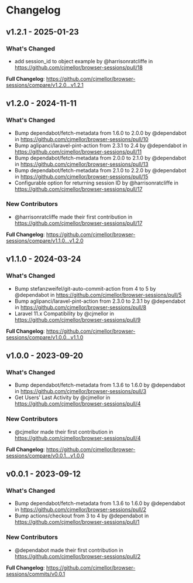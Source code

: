 # Changelog

## v1.2.1 - 2025-01-23

### What's Changed

* add session_id to object example by @harrisonratcliffe in https://github.com/cjmellor/browser-sessions/pull/18

**Full Changelog**: https://github.com/cjmellor/browser-sessions/compare/v1.2.0...v1.2.1

## v1.2.0 - 2024-11-11

### What's Changed

* Bump dependabot/fetch-metadata from 1.6.0 to 2.0.0 by @dependabot in https://github.com/cjmellor/browser-sessions/pull/10
* Bump aglipanci/laravel-pint-action from 2.3.1 to 2.4 by @dependabot in https://github.com/cjmellor/browser-sessions/pull/11
* Bump dependabot/fetch-metadata from 2.0.0 to 2.1.0 by @dependabot in https://github.com/cjmellor/browser-sessions/pull/13
* Bump dependabot/fetch-metadata from 2.1.0 to 2.2.0 by @dependabot in https://github.com/cjmellor/browser-sessions/pull/15
* Configurable option for returning session ID by @harrisonratcliffe in https://github.com/cjmellor/browser-sessions/pull/17

### New Contributors

* @harrisonratcliffe made their first contribution in https://github.com/cjmellor/browser-sessions/pull/17

**Full Changelog**: https://github.com/cjmellor/browser-sessions/compare/v1.1.0...v1.2.0

## v1.1.0 - 2024-03-24

### What's Changed

* Bump stefanzweifel/git-auto-commit-action from 4 to 5 by @dependabot in https://github.com/cjmellor/browser-sessions/pull/5
* Bump aglipanci/laravel-pint-action from 2.3.0 to 2.3.1 by @dependabot in https://github.com/cjmellor/browser-sessions/pull/8
* Laravel 11.x Compatibility by @cjmellor in https://github.com/cjmellor/browser-sessions/pull/9

**Full Changelog**: https://github.com/cjmellor/browser-sessions/compare/v1.0.0...v1.1.0

## v1.0.0 - 2023-09-20

### What's Changed

- Bump dependabot/fetch-metadata from 1.3.6 to 1.6.0 by @dependabot in https://github.com/cjmellor/browser-sessions/pull/3
- Get Users' Last Activity by @cjmellor in https://github.com/cjmellor/browser-sessions/pull/4

### New Contributors

- @cjmellor made their first contribution in https://github.com/cjmellor/browser-sessions/pull/4

**Full Changelog**: https://github.com/cjmellor/browser-sessions/compare/v0.0.1...v1.0.0

## v0.0.1 - 2023-09-12

### What's Changed

- Bump dependabot/fetch-metadata from 1.3.6 to 1.6.0 by @dependabot in https://github.com/cjmellor/browser-sessions/pull/2
- Bump actions/checkout from 3 to 4 by @dependabot in https://github.com/cjmellor/browser-sessions/pull/1

### New Contributors

- @dependabot made their first contribution in https://github.com/cjmellor/browser-sessions/pull/2

**Full Changelog**: https://github.com/cjmellor/browser-sessions/commits/v0.0.1
